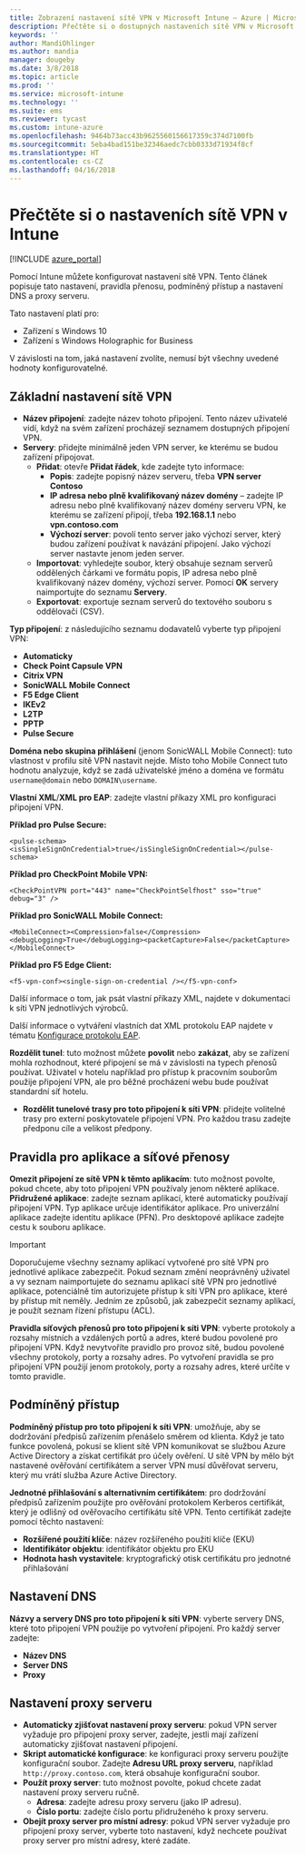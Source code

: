 ```yaml
---
title: Zobrazení nastavení sítě VPN v Microsoft Intune – Azure | Microsoft Docs
description: Přečtěte si o dostupných nastaveních sítě VPN v Microsoft Intune, k čemu slouží a co dělají, včetně pravidel přenosů, podmíněného přístupu a nastavení DNS a proxy serveru pro zařízení s Windows 10 a Windows Holographic for Business.
keywords: ''
author: MandiOhlinger
ms.author: mandia
manager: dougeby
ms.date: 3/8/2018
ms.topic: article
ms.prod: ''
ms.service: microsoft-intune
ms.technology: ''
ms.suite: ems
ms.reviewer: tycast
ms.custom: intune-azure
ms.openlocfilehash: 9464b73acc43b9625560156617359c374d7100fb
ms.sourcegitcommit: 5eba4bad151be32346aedc7cbb0333d71934f8cf
ms.translationtype: HT
ms.contentlocale: cs-CZ
ms.lasthandoff: 04/16/2018
---
```

# <a name="read-about-the-vpn-settings-in-intune"></a>Přečtěte si o nastaveních sítě VPN v Intune

[!INCLUDE [azure_portal](./includes/azure_portal.md)]

Pomocí Intune můžete konfigurovat nastavení sítě VPN. Tento článek popisuje tato nastavení, pravidla přenosu, podmíněný přístup a nastavení DNS a proxy serveru.

Tato nastavení platí pro:

- Zařízení s Windows 10
- Zařízení s Windows Holographic for Business

V závislosti na tom, jaká nastavení zvolíte, nemusí být všechny uvedené hodnoty konfigurovatelné.

## <a name="base-vpn-settings"></a>Základní nastavení sítě VPN

- **Název připojení**: zadejte název tohoto připojení. Tento název uživatelé vidí, když na svém zařízení procházejí seznamem dostupných připojení VPN.
- **Servery**: přidejte minimálně jeden VPN server, ke kterému se budou zařízení připojovat.
  - **Přidat**: otevře **Přidat řádek**, kde zadejte tyto informace:
    - **Popis**: zadejte popisný název serveru, třeba **VPN server Contoso**
    - **IP adresa nebo plně kvalifikovaný název domény** – zadejte IP adresu nebo plně kvalifikovaný název domény serveru VPN, ke kterému se zařízení připojí, třeba **192.168.1.1** nebo **vpn.contoso.com**
    - **Výchozí server**: povolí tento server jako výchozí server, který budou zařízení používat k navázání připojení. Jako výchozí server nastavte jenom jeden server.
  - **Importovat**: vyhledejte soubor, který obsahuje seznam serverů oddělených čárkami ve formátu popis, IP adresa nebo plně kvalifikovaný název domény, výchozí server. Pomocí **OK** servery naimportujte do seznamu **Servery**.
  - **Exportovat**: exportuje seznam serverů do textového souboru s oddělovači (CSV).

**Typ připojení**: z následujícího seznamu dodavatelů vyberte typ připojení VPN:

- **Automaticky**
- **Check Point Capsule VPN**
- **Citrix VPN**
- **SonicWALL Mobile Connect**
- **F5 Edge Client**
- **IKEv2**
- **L2TP**
- **PPTP**
- **Pulse Secure**

**Doména nebo skupina přihlášení** (jenom SonicWALL Mobile Connect): tuto vlastnost v profilu sítě VPN nastavit nejde. Místo toho Mobile Connect tuto hodnotu analyzuje, když se zadá uživatelské jméno a doména ve formátu `username@domain` nebo `DOMAIN\username`.

**Vlastní XML**/**XML pro EAP**: zadejte vlastní příkazy XML pro konfiguraci připojení VPN.

**Příklad pro Pulse Secure:**

```
<pulse-schema><isSingleSignOnCredential>true</isSingleSignOnCredential></pulse-schema>
```

**Příklad pro CheckPoint Mobile VPN:**

```
<CheckPointVPN port="443" name="CheckPointSelfhost" sso="true" debug="3" />
```

**Příklad pro SonicWALL Mobile Connect:**

```
<MobileConnect><Compression>false</Compression><debugLogging>True</debugLogging><packetCapture>False</packetCapture></MobileConnect>
```

**Příklad pro F5 Edge Client:**

```
<f5-vpn-conf><single-sign-on-credential /></f5-vpn-conf>
```

Další informace o tom, jak psát vlastní příkazy XML, najdete v dokumentaci k síti VPN jednotlivých výrobců.

Další informace o vytváření vlastních dat XML protokolu EAP najdete v tématu [Konfigurace protokolu EAP](https://docs.microsoft.com/windows/client-management/mdm/eap-configuration).

**Rozdělit tunel**: tuto možnost můžete **povolit** nebo **zakázat**, aby se zařízení mohla rozhodnout, které připojení se má v závislosti na typech přenosů používat. Uživatel v hotelu například pro přístup k pracovním souborům použije připojení VPN, ale pro běžné procházení webu bude používat standardní síť hotelu.
- **Rozdělit tunelové trasy pro toto připojení k síti VPN**: přidejte volitelné trasy pro externí poskytovatele připojení VPN. Pro každou trasu zadejte předponu cíle a velikost předpony.

## <a name="apps-and-traffic-rules"></a>Pravidla pro aplikace a síťové přenosy

**Omezit připojení ze sítě VPN k těmto aplikacím**: tuto možnost povolte, pokud chcete, aby toto připojení VPN používaly jenom některé aplikace.
**Přidružené aplikace**: zadejte seznam aplikací, které automaticky používají připojení VPN. Typ aplikace určuje identifikátor aplikace. Pro univerzální aplikace zadejte identitu aplikace (PFN). Pro desktopové aplikace zadejte cestu k souboru aplikace.

>[!IMPORTANT]
>Doporučujeme všechny seznamy aplikací vytvořené pro sítě VPN pro jednotlivé aplikace zabezpečit. Pokud seznam změní neoprávněný uživatel a vy seznam naimportujete do seznamu aplikací sítě VPN pro jednotlivé aplikace, potenciálně tím autorizujete přístup k síti VPN pro aplikace, které by přístup mít neměly. Jedním ze způsobů, jak zabezpečit seznamy aplikací, je použít seznam řízení přístupu (ACL).

**Pravidla síťových přenosů pro toto připojení k síti VPN**: vyberte protokoly a rozsahy místních a vzdálených portů a adres, které budou povolené pro připojení VPN. Když nevytvoříte pravidlo pro provoz sítě, budou povolené všechny protokoly, porty a rozsahy adres. Po vytvoření pravidla se pro připojení VPN použijí jenom protokoly, porty a rozsahy adres, které určíte v tomto pravidle.

## <a name="conditional-access"></a>Podmíněný přístup

**Podmíněný přístup pro toto připojení k síti VPN**: umožňuje, aby se dodržování předpisů zařízením přenášelo směrem od klienta. Když je tato funkce povolená, pokusí se klient sítě VPN komunikovat se službou Azure Active Directory a získat certifikát pro účely ověření. U sítě VPN by mělo být nastavené ověřování certifikátem a server VPN musí důvěřovat serveru, který mu vrátí služba Azure Active Directory.

**Jednotné přihlašování s alternativním certifikátem**: pro dodržování předpisů zařízením použijte pro ověřování protokolem Kerberos certifikát, který je odlišný od ověřovacího certifikátu sítě VPN. Tento certifikát zadejte pomocí těchto nastavení:

- **Rozšířené použití klíče**: název rozšířeného použití klíče (EKU)
- **Identifikátor objektu**: identifikátor objektu pro EKU
- **Hodnota hash vystavitele**: kryptografický otisk certifikátu pro jednotné přihlašování

## <a name="dns-settings"></a>Nastavení DNS

**Názvy a servery DNS pro toto připojení k síti VPN**: vyberte servery DNS, které toto připojení VPN použije po vytvoření připojení.
Pro každý server zadejte:
- **Název DNS**
- **Server DNS**
- **Proxy**

## <a name="proxy-settings"></a>Nastavení proxy serveru

- **Automaticky zjišťovat nastavení proxy serveru**: pokud VPN server vyžaduje pro připojení proxy server, zadejte, jestli mají zařízení automaticky zjišťovat nastavení připojení.
- **Skript automatické konfigurace**: ke konfiguraci proxy serveru použijte konfigurační soubor. Zadejte **Adresu URL proxy serveru**, například `http://proxy.contoso.com`, která obsahuje konfigurační soubor.
- **Použít proxy server**: tuto možnost povolte, pokud chcete zadat nastavení proxy serveru ručně.
  - **Adresa**: zadejte adresu proxy serveru (jako IP adresu).
  - **Číslo portu**: zadejte číslo portu přidruženého k proxy serveru.
- **Obejít proxy server pro místní adresy**: pokud VPN server vyžaduje pro připojení proxy server, vyberte toto nastavení, když nechcete používat proxy server pro místní adresy, které zadáte.
